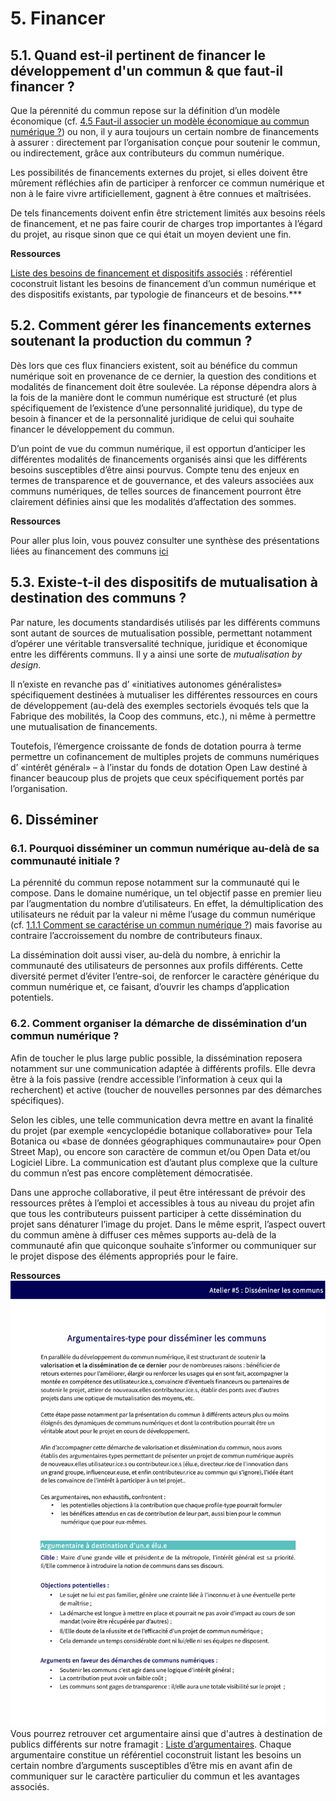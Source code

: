 # 5. Financer 

## 5.1. Quand est-il pertinent de financer le développement d'un commun & que faut-il financer ?

Que la pérennité du commun repose sur la définition d’un modèle économique (cf. [4.5 Faut-il associer un modèle économique au commun numérique ?](https://vbachelet.frama.io/tutoriel-communs-numeriques/02-Tutoriel/#45-faut-il-associer-un-modele-economique-au-commun-numerique)) ou non, il y aura toujours un certain nombre de financements à assurer : directement par l’organisation conçue pour soutenir le commun, ou indirectement, grâce aux contributeurs du commun numérique.

Les possibilités de financements externes du projet, si elles doivent être mûrement réfléchies afin de participer à renforcer ce commun numérique et non à le faire vivre artificiellement, gagnent à être connues et maîtrisées.

De tels financements doivent enfin être strictement limités aux besoins réels de financement, et ne pas faire courir de charges trop importantes à l’égard du projet, au risque sinon que ce qui était un moyen devient une fin. 


**Ressources**

[Liste des besoins de financement et dispositifs associés](https://framagit.org/inno3/tutoriel-communs-numeriques/blob/master/referentiels/4_Panorama_FinancementsActeursModalites.ods) : référentiel coconstruit listant les besoins de financement d’un commun numérique et des dispositifs existants, par typologie de financeurs et de besoins.***

## 5.2. Comment gérer les financements externes soutenant la production du commun ?

Dès lors que ces flux financiers existent, soit au bénéfice du commun numérique soit en provenance de ce dernier, la question des conditions et modalités de financement doit être soulevée. La réponse dépendra alors à la fois de la manière dont le commun numérique est structuré (et plus spécifiquement de l’existence d’une personnalité juridique), du type de besoin à financer et de la personnalité juridique de celui qui souhaite financer le développement du commun.

D’un point de vue du commun numérique, il est opportun d’anticiper les différentes modalités de financements organisés ainsi que les différents besoins susceptibles d’être ainsi pourvus. Compte tenu des enjeux en termes de transparence et de gouvernance, et des valeurs associées aux communs numériques, de telles sources de financement pourront être clairement définies ainsi que les modalités d’affectation des sommes.

**Ressources**

Pour aller plus loin, vous pouvez consulter une synthèse des présentations liées au financement des communs [ici](https://vbachelet.frama.io/tutoriel-communs-numeriques/Pre-Atelier-04/)

## 5.3. Existe-t-il des dispositifs de mutualisation à destination des communs ?

Par nature, les documents standardisés utilisés par les différents communs sont autant de sources de mutualisation possible, permettant notamment d’opérer une véritable transversalité technique, juridique et économique entre les différents communs. Il y a ainsi une sorte de *mutualisation by design*.

Il n’existe en revanche pas d’ «initiatives autonomes généralistes» spécifiquement destinées à mutualiser les différentes ressources en cours de développement (au-delà des exemples sectoriels évoqués tels que la Fabrique des mobilités, la Coop des communs, etc.), ni même à permettre une mutualisation de financements. 

Toutefois, l’émergence croissante de fonds de dotation pourra à terme permettre un cofinancement de multiples projets de communs numériques d’ «intérêt général» – à l’instar du fonds de dotation Open Law destiné à financer beaucoup plus de projets que ceux spécifiquement portés par l’organisation. 

## 6. Disséminer 

### 6.1. Pourquoi disséminer un commun numérique au-delà de sa communauté initiale ?

La pérennité du commun repose notamment sur la communauté qui le compose. Dans le domaine numérique, un tel objectif passe en premier lieu par l’augmentation du nombre d’utilisateurs. En effet, la démultiplication des utilisateurs ne réduit par la valeur ni même l’usage du commun numérique (cf. [1.1.1 Comment se caractérise un commun numérique ?](https://vbachelet.frama.io/tutoriel-communs-numeriques/02-Tutoriel/#11-quand-parle-t-on-de-communs-numeriques)) mais favorise au contraire l’accroissement du nombre de contributeurs finaux.

La dissémination doit aussi viser, au-delà du nombre, à enrichir la communauté des utilisateurs de personnes aux profils différents. Cette diversité permet d’éviter l’entre-soi, de renforcer le caractère générique du commun numérique et, ce faisant, d’ouvrir les champs d’application potentiels.

### 6.2. Comment organiser la démarche de dissémination d’un commun numérique ?

Afin de toucher le plus large public possible, la dissémination reposera notamment sur une communication adaptée à différents profils. Elle devra être à la fois passive (rendre accessible l’information à ceux qui la recherchent) et active (toucher de nouvelles personnes par des démarches spécifiques).

Selon les cibles, une telle communication devra mettre en avant la finalité du projet (par exemple «encyclopédie botanique collaborative» pour Tela Botanica ou «base de données géographiques communautaire» pour Open Street Map), ou encore son caractère de commun et/ou Open Data et/ou Logiciel Libre. La communication est d’autant plus complexe que la culture du commun n’est pas encore complètement démocratisée.

Dans une approche collaborative, il peut être intéressant de prévoir des ressources prêtes à l’emploi et accessibles à tous au niveau du projet afin que tous les contributeurs puissent participer à cette dissémination du projet sans dénaturer l’image du projet. Dans le même esprit, l’aspect ouvert du commun amène à diffuser ces mêmes supports au-delà de la communauté afin que quiconque souhaite s’informer ou communiquer sur le projet dispose des éléments appropriés pour le faire. 


**Ressources**
![Argumentaire](images/5_Argumentaires_DisseminationCommuns-1.png)
Vous pourrez retrouver cet argumentaire ainsi que d'autres à destination de publics différents sur notre framagit : [Liste d’argumentaires](https://framagit.org/inno3/tutoriel-communs-numeriques/blob/master/referentiels/5_Argumentaires_DisseminationCommuns.pdf). Chaque argumentaire constitue un référentiel coconstruit listant les besoins un certain nombre d’arguments susceptibles d’être mis en avant afin de communiquer sur le caractère particulier du commun et les avantages associés.
